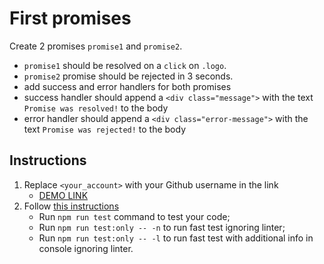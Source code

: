 # First promises
Create 2 promises `promise1` and `promise2`.
- `promise1` should be resolved on a `click` on `.logo`.
- `promise2` promise should be rejected in 3 seconds.
- add success and error handlers for both promises
- success handler should append a `<div class="message">` with the text `Promise was resolved!` to the body
- error handler should append a `<div class="error-message">` with the text `Promise was rejected!` to the body

## Instructions
1. Replace `<your_account>` with your Github username in the link
    - [DEMO LINK](https://KalmykovMikhail2.github.io/js_promise_basic_DOM/)
2. Follow [this instructions](https://mate-academy.github.io/layout_task-guideline/)
    - Run `npm run test` command to test your code;
    - Run `npm run test:only -- -n` to run fast test ignoring linter;
    - Run `npm run test:only -- -l` to run fast test with additional info in console ignoring linter.

